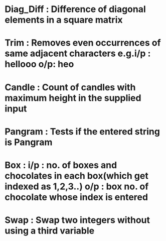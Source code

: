 # Diag_Diff : Difference of diagonal elements in a square matrix
# Trim : Removes even occurrences of same adjacent characters e.g.i/p : hellooo o/p: heo
# Candle : Count of candles with maximum height in the supplied input
# Pangram : Tests if the entered string is Pangram
# Box : i/p : no. of boxes and chocolates in each box(which get indexed as 1,2,3..) o/p : box no. of chocolate whose index is entered 
# Swap : Swap two integers without using a third variable
